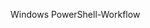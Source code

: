 <Token xmlns:xlink="http://www.w3.org/1999/xlink">Windows PowerShell-Workflow</Token>

<!--HONumber=Apr16_HO1-->


